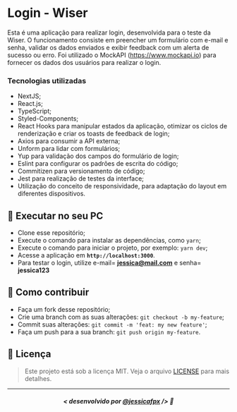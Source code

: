 # Login - Wiser
Esta é uma aplicação para realizar login, desenvolvida para o teste da Wiser. O funcionamento consiste em preencher um formulário com e-mail e senha, validar os dados enviados e exibir feedback com um alerta de sucesso ou erro. Foi utilizado o MockAPI (<https://www.mockapi.io>) para fornecer os dados dos usuários para realizar o login.
### Tecnologias utilizadas
- NextJS;
- React.js;
- TypeScript;
- Styled-Components;
- React Hooks para manipular estados da aplicação, otimizar os ciclos de renderização e criar os toasts de feedback de login;
- Axios para consumir a API externa;
- Unform para lidar com formulários;
- Yup para validação dos campos do formulário de login;
- Eslint para configurar os padrões de escrita do código;
- Commitizen para versionamento de código;
- Jest para realização de testes da interface;
- Utilização do conceito de responsividade, para adaptação do layout em diferentes dispositivos.
## 🔧 Executar no seu PC

- Clone esse repositório;
- Execute o comando para instalar as dependências, como  `yarn`;
- Execute o comando para iniciar o projeto, por exemplo: `yarn dev`;
- Acesse a aplicação em <strong> `http://localhost:3000`</strong>.
- Para testar o login, utilize e-mail= <strong>jessica@mail.com</strong> e senha= <strong>jessica123</strong>

## 🤔 Como contribuir

- Faça um fork desse repositório;
- Crie uma branch com as suas alterações: `git checkout -b my-feature`;
- Commit suas alterações: `git commit -m 'feat: my new feature'`;
- Faça um push para a sua branch: `git push origin my-feature`.

## 📜 Licença

> Este projeto está sob a licença MIT. Veja o arquivo [LICENSE](https://github.com/jessicafpx/login-wiser/blob/main/LICENSE.md) para mais detalhes.

---

##### <p align="center"> <strong> < desenvolvido por <a href="https://github.com/jessicafpx"> @jessicafpx</a> /> </strong> 👋
